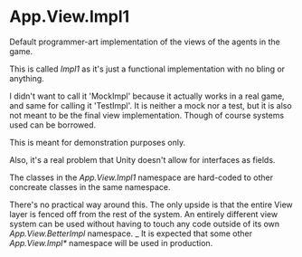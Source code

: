 ﻿# App.View.Impl1

Default programmer-art implementation of the views of the agents in the game.

This is called _Impl1_ as it's just a functional implementation with no bling or anything. 

I didn't want to call it 'MockImpl' because it actually works in a real game, and same for calling it 'TestImpl'. It is neither a mock nor a test, but it is also not meant to be the final view implementation. Though of course systems used can be borrowed.

This is meant for demonstration purposes only.

Also, it's a real problem that Unity doesn't allow for interfaces as fields.

The classes in the _App.View.Impl1_ namespace are hard-coded to other concreate classes in the same namespace.

There's no practical way around this. The only upside is that the entire View layer is fenced off from the rest of the system. An entirely different view system can be used without having to touch any code outside of its own _App.View.BetterImpl_ namespace.
_
It is expected that some other _App.View.Impl\*_ namespace will be used in production.